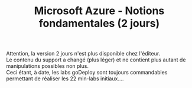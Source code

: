 ﻿---
ref: msaz900-2j
title: Microsoft Azure - Notions fondamentales (2 jours)
goDeploy: true
Azure: true
---
Attention, la version 2 jours n'est plus disponible chez l'éditeur.  
Le contenu du support a changé (plus léger) et ne contient plus autant de manipulations possibles non plus.  
Ceci étant, à date, les labs goDeploy sont toujours commandables permettant de réaliser les 22 min-labs initiaux....